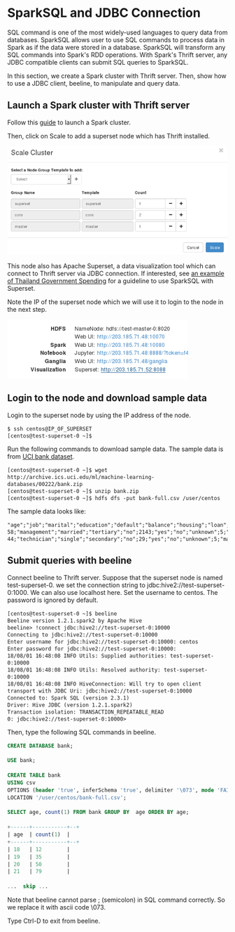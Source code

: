 # SparkSQL and JDBC Connection

SQL command is one of the most widely-used languages to query data from databases. SparkSQL allows user to use SQL commands to process data in Spark as if the data were stored in a database. SparkSQL will transform any SQL commands into Spark's RDD operations. With Spark's Thrift server, any JDBC compatible clients can submit SQL queries to SparkSQL.  

In this section, we create a Spark cluster with Thrift server. Then, show how to use a JDBC client, beeline, to manipulate and query data.

## Launch a Spark cluster with Thrift server
Follow this [guide](../../launchcluster/launchcluster.md) to launch a Spark cluster.

Then, click on Scale to add a superset node which has Thrift installed.   

<img src="add_superset.png">

This node also has Apache Superset, a data visualization tool which can connect to Thrift server via JDBC connection. If interested, see [an example of Thailand Government Spending](thailand_gov_spending/spending.md) for a guideline to use SparkSQL with Superset.

Note the IP of the superset node which we will use it to login to the node in the next step.

<img src="cluster_info.png">


## Login to the node and download sample data

Login to the superset node by using the IP address of the node.
```shell
$ ssh centos@IP_OF_SUPERSET
[centos@test-superset-0 ~]$
```

Run the following commands to download sample data. The sample data is from [UCI bank dataset](https://archive.ics.uci.edu/ml/datasets/bank+marketing).

```shell
[centos@test-superset-0 ~]$ wget http://archive.ics.uci.edu/ml/machine-learning-databases/00222/bank.zip
[centos@test-superset-0 ~]$ unzip bank.zip
[centos@test-superset-0 ~]$ hdfs dfs -put bank-full.csv /user/centos
```

The sample data looks like:
```
"age";"job";"marital";"education";"default";"balance";"housing";"loan";"contact";"day";"month";"duration";"campaign";"pdays";"previous";"poutcome";"y"
58;"management";"married";"tertiary";"no";2143;"yes";"no";"unknown";5;"may";261;1;-1;0;"unknown";"no"
44;"technician";"single";"secondary";"no";29;"yes";"no";"unknown";5;"may";151;1;-1;0;"unknown";"no"
```

## Submit queries with beeline

Connect beeline to Thrift server. Suppose that the superset node is named test-superset-0. we set the connection string to jdbc:hive2://test-superset-0:1000. We can also use localhost here. Set the username to centos. The password is ignored by default.

```
[centos@test-superset-0 ~]$ beeline
Beeline version 1.2.1.spark2 by Apache Hive
beeline> !connect jdbc:hive2://test-superset-0:10000
Connecting to jdbc:hive2://test-superset-0:10000
Enter username for jdbc:hive2://test-superset-0:10000: centos
Enter password for jdbc:hive2://test-superset-0:10000:
18/08/01 16:48:08 INFO Utils: Supplied authorities: test-superset-0:10000
18/08/01 16:48:08 INFO Utils: Resolved authority: test-superset-0:10000
18/08/01 16:48:08 INFO HiveConnection: Will try to open client transport with JDBC Uri: jdbc:hive2://test-superset-0:10000
Connected to: Spark SQL (version 2.3.1)
Driver: Hive JDBC (version 1.2.1.spark2)
Transaction isolation: TRANSACTION_REPEATABLE_READ
0: jdbc:hive2://test-superset-0:10000>
```

Then, type the following SQL commands in beeline.

```sql
CREATE DATABASE bank;

USE bank;

CREATE TABLE bank
USING csv
OPTIONS (header 'true', inferSchema 'true', delimiter '\073', mode 'FAILFAST')
LOCATION '/user/centos/bank-full.csv';

SELECT age, count(1) FROM bank GROUP BY  age ORDER BY age;

+------+-----------+--+
| age  | count(1)  |
+------+-----------+--+
| 18   | 12        |
| 19   | 35        |
| 20   | 50        |
| 21   | 79        |

...  skip ...

```

Note that beeline cannot parse ; (semicolon) in SQL command correctly. So we replace it with ascii code \073.

Type Ctrl-D to exit from beeline.
